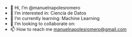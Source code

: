 - 👋 Hi, I’m @manuelnapolesromero
- 👀 I’m interested in: Ciencia de Datos
- 🌱 I’m currently learning: Machine Learning
- 💞️ I’m looking to collaborate on: 
- 📫 How to reach me manuelnapolesromero@gmail.com

<!---
manuelnapolesromero/manuelnapolesromero is a ✨ special ✨ repository because its `README.md` (this file) appears on your GitHub profile.
You can click the Preview link to take a look at your changes.
--->
